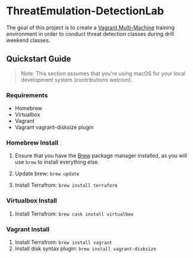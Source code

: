# ThreatEmulation-DetectionLab

The goal of this project is to create a [Vagrant Multi-Machine]() training environment in order to conduct threat detection classes during drill weekend classes.


## Quickstart Guide

> Note: This section assumes that you're using macOS for your local development system (contributions welcom).


### Requirements

- Homebrew
- Virtualbox
- Vagrant
- Vagrant vagrant-disksize plugin


### Homebrew Install

1. Ensure that you have the [Brew](https://brew.sh/) package manager installed, as you will use `brew` to install everything else.

1. Update brew: `brew update`

1. Install Terrafrom: `brew install terraform`


### Virtualbox Install

1. Install Terrafrom: `brew cask install virtualbox`


### Vagrant Install

1. Install Terrafrom: `brew install vagrant`
1. Install disk syntax plugin: `brew install vagrant-disksize`
